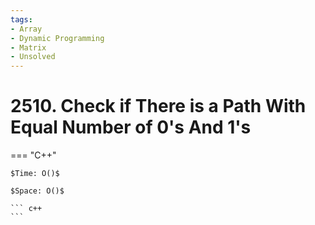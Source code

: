 ```yaml
---
tags:
- Array
- Dynamic Programming
- Matrix
- Unsolved
---
```



# 2510. Check if There is a Path With Equal Number of 0's And 1's

=== "C++"

    $Time: O()$

    $Space: O()$

    ``` c++
    ```